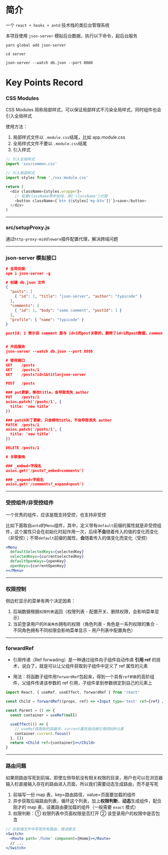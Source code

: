 # 简介

一个 `react + hooks + antd` 技术栈的类后台管理系统

本项目使用 `json-server` 模拟后台数据，执行以下命令，起后台服务

```
yarn global add json-server

cd server

json-server --watch db.json --port 8080

```

# Key Points Record

### CSS Modules

CSS Modules 简称局部样式，可以保证局部样式不污染全局样式，同时组件也会引入全局样式

使用方法：

1. 局部样式文件以 `.module.css`结尾，比如 app.module.css
2. 全局样式文件不要以 `.module.css`结尾
3. 引入样式

```javascript
// 引入全局样式
import 'xxx/common.css'

// 引入局部样式
import styles from './xxx.module.css'

return (
  <div className={styles.wrapper}>
    // 如果className带中划线，用['className']代替
    <button className={`btn ${styles['my-btn']}`}>save</button>
  </div>
)
```

<hr>

### src/setupProxy.js

通过`http-proxy-middleware`插件配置代理，解决跨域问题

<hr>

### json-server 模拟接口

```json
# 全局安装
npm i json-server -g

# 创建 db.json 文件
{
  "posts": [
    { "id": 1, "title": "json-server", "author": "typicode" }
  ],
  "comments": [
    { "id": 1, "body": "some comment", "postId": 1 }
  ],
  "profile": { "name": "typicode" }
}

postId: 1 表示该 comment 是与 id=1的post关联的，删除了id=1的post数据，comment里postId=1的数据也会删除


# 开启服务
json-server --watch db.json --port 8888

# 使用接口
GET    /posts
GET    /posts/1
GET    /posts?id=1&title=json-server

POST   /posts

### put更新，修改title，会导致丢失 author
PUT    /posts/1
axios.patch('/posts/1', {
  title: 'new title'
})

### patch补丁更新，只会修改title，不会导致丢失 author
PATCH  /posts/1
axios.patch('/posts/1', {
  title: 'new title'
})

DELETE /posts/1

# 关联查询

### _embed=字段名
axios.get('/posts?_embed=comments')

### _expand=字段名
axios.get('/comments?_expand=post')
```

<hr>

### 受控组件/非受控组件

一个优秀的组件，应该是既支持受控，也支持非受控

比如下面取自`antd`的`Menu`组件，其中，定义带有`default`前缀的属性就是非受控组件，这个属性只会在初始化时起作用一次，后续**不会**随着传入的值的变化而变化（非受控）；不带`default`前缀的属性，**会**随着传入的值变化而变化（受控）

```jsx
<Menu
  defaultSelectedKeys={selectedKey}
  selectedKeys={currentselectedKey}
  defaultOpenKeys={openKey}
  openKeys={currentOpenKey}
></Menu>
```

<hr>

### 权限控制

侧边栏显示的菜单有两个决定因素：

1. 后端数据根据`权限列表`返回（权限列表 - 配置开关、删除权限，会影响菜单显示）
2. 当前登录用户的`所属角色`拥有的权限（角色列表 - 角色是一系列权限的集合 - 不同角色拥有不同权限会影响菜单显示 - 用户列表中配置角色）

<hr>

### forwardRef

- 引用传递（Ref forwading）是一种通过组件向子组件自动传递 **引用 ref** 的技术，说白了，就是可以让父组件获取到子组件中定义了 ref 属性的元素

- 用法：将函数子组件用`forwardRef`包起来，得到一个具有`ref参数`的高阶组件，父组件传递该参数的 ref 引用，子组件拿到参数绑定到自己的元素上

```jsx
import React, { useRef, useEffect, forwardRef } from 'react'

const Child = forwardRef((props, ref) => <Input type='text' ref={ref} />)

const Parent = () => {
  const container = useRef(null)

  useEffect(() => {
    // useRef获取到的容器中，current属性指向被引用的DOM元素
    container.current.focus()
  }, [])
  return <Child ref={container}></Child>
}
```

<hr>

### 路由问题

如果把路由写死到前端，即使左侧导航没有相关权限的目录，用户也可以在浏览器输入栏直接输入存在的路由进入页面，所以我们需要动态生成路由，而不是写死

1. 前端写一份 map 表，key=路由路径，value=页面要加载的组件
2. 异步获取后端路由列表，循环这个列表，加上**权限判断**，**动态**生成<Route>组件，配合刚才的 map 表，设置路由要加载的组件（一般需要 `exact` 模式）
3. 权限判断：① 权限列表中页面权限是否打开 ② 该登录用户的权限中是否包含

```jsx
// 在前端文件中写死所有路由，错误做法
<Switch>
  <Route path='/home' component={Home}></Route>
  // ...
</Switch>
```
